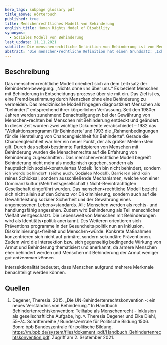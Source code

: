 ```yaml
---
hero_tags: subpage glossary pdf
title_above: Wörterbuch
published: true
title: Menschenrechtliches Modell von Behinderung
english_title: Human Rights Model of Disability
synonyms:
  - Soziales Modell von Behinderung
last_update: 11.11.2021
subtitle: Die menschenrechtliche Definition von Behinderung ist von Menschen mit Behinderung für Menschen mit Behinderung erstellt worden.
abstract: "Die menschen•rechtliche Definition hat einen Grundsatz: „Ich bin nicht behindert, sondern ich werde behindert.“ Die Definition widerspricht dem medizinischen Modell. Behinderung entsteht durch die Gesellschaft und durch Barrieren in der Umwelt. Behinderung entsteht nicht durch den Körper."
---
```


## Beschreibung

Das menschen•rechtliche Modell orientiert sich an dem Leit•satz der Behinderten·bewegung: „Nichts ohne uns über uns.“ Es bezieht Menschen mit Behinderung in Entscheidungs·prozesse über sie mit ein. Das Ziel ist es, eine Fremd·bestimmung durch Menschen ohne eine Behinderung zu vermeiden. Das medizinische Modell hingegen diagnostiziert Menschen als "behindert" entsprechend ihrer körperlichen Verfassung.
Seit den 1980er Jahren werden zunehmend Benachteiligungen bei der Gewährung von Menschen•rechten bei Menschen mit Behinderung entdeckt und geändert. In dieser Zeit wurden zwei wichtige Dokumente verabschiedet – 1982 das 'Weltaktionsprogramm für Behinderte' und 1993 die „Rahmenbedingungen für die Herstellung von Chancengleichheit für Behinderte“. Gerade die Chancengleichheit war hier ein neuer Punkt, der als großer Meilen•stein gilt. Durch das selbst•bestimmte Partizipieren von Menschen mit Behinderung wurden die Menschenrechte auf die Erfahrung von Behinderung zugeschnitten .
Das menschen•rechtliche Modell begreift Behinderung nicht mehr als medizinisch gegeben, sondern als hauptsächlich sozial•konstruiertes Modell: 'Ich bin nicht behindert, sondern ich werde behindert' (siehe auch: Soziales Modell). Barrieren sind kein reines Schicksal, sondern ausschließende Mechanismen, welche von einer Dominanzkultur /Mehrheitsgesellschaft / Nicht-Beeinträchtigten Gesellschaft eingeführt wurden.
Das menschen•rechtliche Modell bezieht sich nicht allein auf den Schutz vor Diskriminierung, sondern auch auf die Gewährleistung sozialer Sicherheit und der Gewährung eines angemessenen Lebens•standards. Alle Menschen werden als rechts- und handlungsfähig angesehen. Zudem wird Behinderung als Teil menschlicher Vielfalt wertgeschätzt. Die Lebenswelt von Menschen mit Behinderungen wird als Identitäts•politik anerkannt. Des Weiteren orientieren sich Präventions·programme in der Gesundheits·politik nun an Inklusion, Diskriminierungs•freiheit und Menschen•würde. Konkrete Maßnahmen konzentrieren sich nicht auf primäre, sondern sekundäre Präventionen. Zudem wird die Intersektion bzw. sich gegenseitig bedingende Wirkung von Armut und Behinderung thematisiert und anerkannt, da ärmere Menschen eher behindert werden und Menschen mit Behinderung der Armut weniger gut entkommen können

Intersektionalität bedeutet, dass Menschen aufgrund mehrere Merkmale benachteiligt werden können.

## Quellen

1. Degener, Theresia. 2015. „Die UN-Behindertenrechtskonvention -: ein neues Verständnis von Behinderung.“ In Handbuch Behindertenrechtskonvention: Teilhabe als Menschenrecht - Inklusion als gesellschaftliche Aufgabe, hg. v. Theresia Degener und Elke Diehl, 55–74. Schriftenreihe / Bundeszentrale für Politische Bildung 1506. Bonn: bpb Bundeszentrale für politische Bildung. https://m.bpb.de/system/files/dokument_pdf/Handbuch_Behindertenrechtskonvention.pdf. Zugriff am 2. September 2021.
